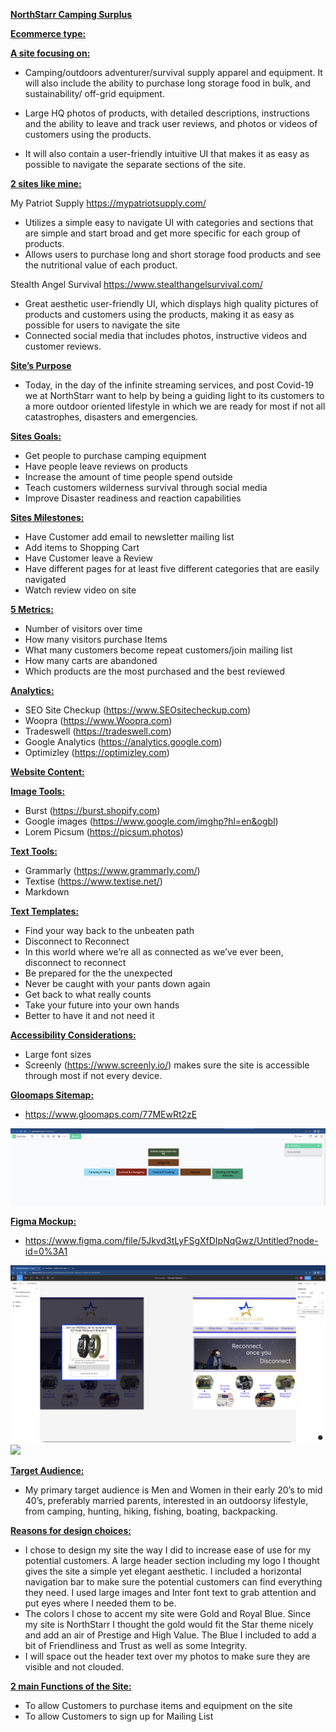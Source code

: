 <ins><b>NorthStarr Camping Surplus</ins></b>


<ins><b>Ecommerce type:</b></ins>


<ins><b>A site focusing on:</b></ins>


* Camping/outdoors adventurer/survival supply apparel and equipment. It will also include the ability to purchase long storage food in bulk, and sustainability/ off-grid equipment.


* Large HQ photos of products, with detailed descriptions, instructions and the ability to leave and track user reviews, and photos or videos of customers using the products.


* It will also contain a user-friendly intuitive UI that makes it as easy as possible to navigate the separate sections of the site.




<ins><b>2 sites like mine:</b></ins>


My Patriot Supply
https://mypatriotsupply.com/

* Utilizes a simple easy to navigate UI with categories and sections that are simple and start broad and get more specific for each group of products.
* Allows users to purchase long and short storage food products and see the nutritional value of each product.


Stealth Angel Survival
https://www.stealthangelsurvival.com/

* Great aesthetic user-friendly UI, which displays high quality pictures of products and customers using the products, making it as easy as possible for users to navigate the site
* Connected social media that includes photos, instructive videos and customer reviews.


<ins><b>Site’s Purpose</b></ins>

* Today, in the day of the infinite streaming services, and post Covid-19 we at NorthStarr want to help by being a guiding light to its customers to a more outdoor oriented lifestyle in which we are ready for most if not all catastrophes, disasters and emergencies.


<ins><b>Sites Goals:</ins></b>
* Get people to purchase camping equipment
* Have people leave reviews on products
* Increase the amount of time people spend outside
* Teach customers wilderness survival through social media
* Improve Disaster readiness and reaction capabilities


<ins><b>Sites Milestones:</b></ins>
* Have Customer add email to newsletter mailing list
* Add items to Shopping Cart
* Have Customer leave a Review
* Have different pages for at least five different categories that are easily navigated
* Watch review video on site


<ins><b>5 Metrics:</b></ins>
* Number of visitors over time
* How many visitors purchase Items
* What many customers become repeat customers/join mailing list
* How many carts are abandoned
* Which products are the most purchased and the best reviewed


<ins><b>Analytics:</b></ins>
* SEO Site Checkup (https://www.SEOsitecheckup.com)
* Woopra (https://www.Woopra.com)
* Tradeswell (https://tradeswell.com)
* Google Analytics (https://analytics.google.com)
* Optimizley (https://optimizley.com)


<ins><b>Website Content:</b></ins>


<ins><b>Image Tools:</b></ins>
* Burst (https://burst.shopify.com)
* Google images (https://www.google.com/imghp?hl=en&ogbl)
* Lorem Picsum (https://picsum.photos)


<ins><b>Text Tools:</b></ins>
* Grammarly (https://www.grammarly.com/)
* Textise (https://www.textise.net/)
* Markdown


<ins><b>Text Templates:</b></ins>
* Find your way back to the unbeaten path
* Disconnect to Reconnect
* In this world where we’re all as connected as we’ve ever been, disconnect to reconnect
* Be prepared for the the unexpected
* Never be caught with your pants down again
* Get back to what really counts
* Take your future into your own hands
* Better to have it and not need it


<ins><b>Accessibility Considerations:</ins></b>
* Large font sizes
* Screenly (https://www.screenly.io/) makes sure the site is accessible through most if not every device.


<ins><b>Gloomaps Sitemap:</b></ins>
* https://www.gloomaps.com/77MEwRt2zE
  
![](https://github.com/TBowden23/Module-2/blob/b2c55022a90e2b01b9181630fc9fe1c67a30a67c/Screen%20Shot%202022-06-20%20at%201.14.32%20PM.png)


<ins><b>Figma Mockup:</b></ins>
* https://www.figma.com/file/5Jkvd3tLyFSgXfDIpNqGwz/Untitled?node-id=0%3A1

![](https://github.com/TBowden23/Module-2/blob/b2c55022a90e2b01b9181630fc9fe1c67a30a67c/Screen%20Shot%202022-06-22%20at%202.08.35%20PM.png)
![](https://github.com/TBowden23/Module-2/blob/b2c55022a90e2b01b9181630fc9fe1c67a30a67c/Screen%20Shot%202022-06-22%20at%202.08.44%20PM.png)

<ins><b>Target Audience:</b></ins>
* My primary target audience is Men and Women in their early 20’s to mid 40’s, preferably married parents, interested in an outdoorsy lifestyle, from      camping, hunting, hiking, fishing, boating, backpacking.


<ins><b>Reasons for design choices:</b></ins>
* I chose to design my site the way I did to increase ease of use for my potential customers. A large header section including my logo I thought gives   the site a simple yet elegant aesthetic. I included a horizontal navigation bar to make sure the potential customers can find everything they need. I used large images and Inter font text to grab attention and put eyes where I needed them to be.
* The colors I chose to accent my site were Gold and Royal Blue. Since my site is NorthStarr I thought the gold would fit the Star theme nicely and add an air of Prestige and High Value. The Blue I included to add a bit of Friendliness and Trust as well as some Integrity.
* I will space out the header text over my photos to make sure they are visible and not clouded.


<b><ins>2 main Functions of the Site:</ins></b>
* To allow Customers to purchase items and equipment on the site
* To allow Customers to sign up for Mailing List
